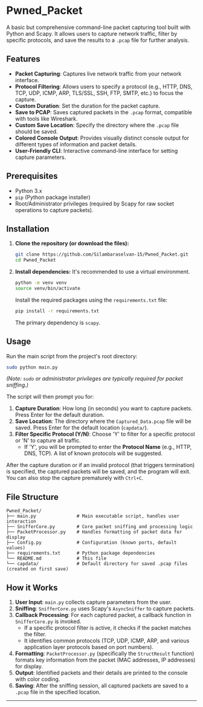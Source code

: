 # Pwned_Packet

A basic but comprehensive command-line packet capturing tool built with Python and Scapy. It allows users to capture network traffic, filter by specific protocols, and save the results to a `.pcap` file for further analysis.

## Features

*   **Packet Capturing**: Captures live network traffic from your network interface.
*   **Protocol Filtering**: Allows users to specify a protocol (e.g., HTTP, DNS, TCP, UDP, ICMP, ARP, TLS/SSL, SSH, FTP, SMTP, etc.) to focus the capture.
*   **Custom Duration**: Set the duration for the packet capture.
*   **Save to PCAP**: Saves captured packets in the `.pcap` format, compatible with tools like Wireshark.
*   **Custom Save Location**: Specify the directory where the `.pcap` file should be saved.
*   **Colored Console Output**: Provides visually distinct console output for different types of information and packet details.
*   **User-Friendly CLI**: Interactive command-line interface for setting capture parameters.

## Prerequisites

*   Python 3.x
*   `pip` (Python package installer)
*   Root/Administrator privileges (required by Scapy for raw socket operations to capture packets).

## Installation

1.  **Clone the repository (or download the files):**
    ```bash
    git clone https://github.com/Silambaraselvan-15/Pwned_Packet.git 
    cd Pwned_Packet
    ```

2.  **Install dependencies:**
    It's recommended to use a virtual environment.
    ```bash
    python -m venv venv
    source venv/bin/activate  
    ```
    Install the required packages using the `requirements.txt` file:
    ```bash
    pip install -r requirements.txt
    ```
    The primary dependency is `scapy`.

## Usage

Run the main script from the project's root directory:

```bash
sudo python main.py
```
*(Note: `sudo` or administrator privileges are typically required for packet sniffing.)*

The script will then prompt you for:
1.  **Capture Duration**: How long (in seconds) you want to capture packets. Press Enter for the default duration.
2.  **Save Location**: The directory where the `Captured_Data.pcap` file will be saved. Press Enter for the default location (`capdata/`).
3.  **Filter Specific Protocol (Y/N)**: Choose 'Y' to filter for a specific protocol or 'N' to capture all traffic.
    *   If 'Y', you will be prompted to enter the **Protocol Name** (e.g., HTTP, DNS, TCP). A list of known protocols will be suggested.

After the capture duration or if an invalid protocol (that triggers termination) is specified, the captured packets will be saved, and the program will exit. You can also stop the capture prematurely with `Ctrl+C`.

## File Structure

```
Pwned_Packet/
├── main.py               # Main executable script, handles user interaction
├── SnifferCore.py        # Core packet sniffing and processing logic
├── PacketProcessor.py    # Handles formatting of packet data for display
├── Config.py             # Configuration (known ports, default values)
├── requirements.txt      # Python package dependencies
└── README.md             # This file
└── capdata/              # Default directory for saved .pcap files (created on first save)
```

## How it Works

1.  **User Input**: `main.py` collects capture parameters from the user.
2.  **Sniffing**: `SnifferCore.py` uses Scapy's `AsyncSniffer` to capture packets.
3.  **Callback Processing**: For each captured packet, a callback function in `SnifferCore.py` is invoked.
    *   If a specific protocol filter is active, it checks if the packet matches the filter.
    *   It identifies common protocols (TCP, UDP, ICMP, ARP, and various application layer protocols based on port numbers).
4.  **Formatting**: `PacketProcessor.py` (specifically the `StructResult` function) formats key information from the packet (MAC addresses, IP addresses) for display.
5.  **Output**: Identified packets and their details are printed to the console with color coding.
6.  **Saving**: After the sniffing session, all captured packets are saved to a `.pcap` file in the specified location.

---

